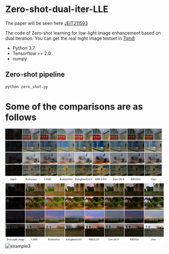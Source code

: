 # Zero-shot-dual-iter-LLE
The paper will be seen here [JEIT211593](https://jeit.ac.cn/cn/article/doi/10.11999/JEIT211593)

The code of Zero-shot learning for low-light image enhancement based on dual iteration.
You can get the real night image testset in [7qm8](https://pan.baidu.com/s/1PuvJymsRCOzPWDSck9hCcg)

- Python 3.7
- Tensorflow >= 2.0
- numpy
## Zero-shot pipeline
```
python zero_shot.py
```
# Some of the comparisons are as follows
![example1](img1.png)
![example2](img2.png)
![example3](img3.png)


